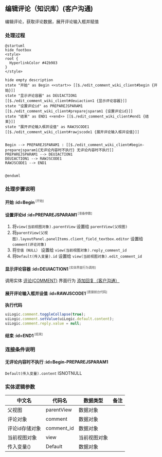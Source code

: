 ## 编辑评论（知识库）(客户沟通) <!-- {docsify-ignore-all} -->

   编辑评论，获取评论数据，展开评论输入框并赋值

### 处理过程

```plantuml
@startuml
hide footbox
<style>
root {
  HyperlinkColor #42b983
}
</style>

hide empty description
state "开始" as Begin <<start>> [[$./edit_comment_wiki_client#begin {开始}]]
state "显示评论容器" as DEUIACTION1  [[$./edit_comment_wiki_client#deuiaction1 {显示评论容器}]]
state "设置评论id" as PREPAREJSPARAM1  [[$./edit_comment_wiki_client#preparejsparam1 {设置评论id}]]
state "结束" as END1 <<end>> [[$./edit_comment_wiki_client#end1 {结束}]]
state "展开评论输入框并设值" as RAWJSCODE1  [[$./edit_comment_wiki_client#rawjscode1 {展开评论输入框并设值}]]


Begin --> PREPAREJSPARAM1 : [[$./edit_comment_wiki_client#begin-preparejsparam1{无评论内容时不执行} 无评论内容时不执行]]
PREPAREJSPARAM1 --> DEUIACTION1
DEUIACTION1 --> RAWJSCODE1
RAWJSCODE1 --> END1


@enduml
```


### 处理步骤说明

#### 开始 :id=Begin<sup class="footnote-symbol"> <font color=gray size=1>[开始]</font></sup>




#### 设置评论id :id=PREPAREJSPARAM1<sup class="footnote-symbol"> <font color=gray size=1>[准备参数]</font></sup>



1. 将`view(当前视图对象).parentView` 设置给  `parentView(父视图)`
2. 将`parentView(父视图).layoutPanel.panelItems.client_field_textbox.editor` 设置给  `comment(评论对象)`
3. 将`空值（NULL）` 设置给  `view(当前视图对象).reply_comment_id`
4. 将`Default(传入变量).id` 设置给  `view(当前视图对象).edit_comment_id`

#### 显示评论容器 :id=DEUIACTION1<sup class="footnote-symbol"> <font color=gray size=1>[实体界面行为调用]</font></sup>



调用实体 [评论(COMMENT)](module/Base/comment.md) 界面行为 [添加回复（客户沟通）](module/Base/comment#界面行为) 

#### 展开评论输入框并设值 :id=RAWJSCODE1<sup class="footnote-symbol"> <font color=gray size=1>[直接前台代码]</font></sup>



<p class="panel-title"><b>执行代码</b></p>

```javascript
uiLogic.comment.toggleCollapse(true);
uiLogic.comment.setValue(uiLogic.default.content);
uiLogic.comment.reply.value = null;
```

#### 结束 :id=END1<sup class="footnote-symbol"> <font color=gray size=1>[结束]</font></sup>




### 连接条件说明
#### 无评论内容时不执行 :id=Begin-PREPAREJSPARAM1

```Default(传入变量).content``` ISNOTNULL


### 实体逻辑参数

|    中文名   |    代码名    |  数据类型      |备注 |
| --------| --------| --------  | --------   |
|父视图|parentView|数据对象||
|评论对象|comment|数据对象||
|评论id存储对象|comment_id|数据对象||
|当前视图对象|view|当前视图对象||
|传入变量(<i class="fa fa-check"/></i>)|Default|数据对象||
